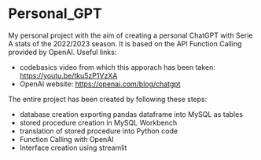 # Personal_GPT
My personal project with the aim of creating a personal ChatGPT with Serie A stats of the 2022/2023 season. 
It is based on the API Function Calling provided by OpenAI. 
Useful links:
- codebasics video from which this apporach has been taken: https://youtu.be/tku5zP1VzXA
- OpenAI website: https://openai.com/blog/chatgpt

The entire project has been created by following these steps:
- database creation exporting pandas dataframe into MySQL as tables
- stored procedure creation in MySQL Workbench
- translation of stored procedure into Python code
- Function Calling with OpenAI
- Interface creation using streamlit

